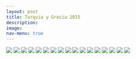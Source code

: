 ```yaml
---
layout: post
title: Turquia y Grecia 2015
description:
image:
nav-menu: true
---
```

![](assets/images/turquia/GRECIA-ATENAS-2015.2.jpg)
![](assets/images/turquia/GRECIA-ATENAS-2015.3.jpg)
![](assets/images/turquia/GRECIA-ATENAS-2015.5.jpg)
![](assets/images/turquia/GRECIA-ATENAS-2015.6.jpg)
![](assets/images/turquia/GRECIA-ATENAS-2015.7.jpg)
![](assets/images/turquia/GRECIA-ATENAS-2015.8.jpg)
![](assets/images/turquia/GRECIA-ATENAS-2015.jpg)
![](assets/images/turquia/TURQUIA-2015.2.jpg)
![](assets/images/turquia/TURQUIA-2015.3.jpg)
![](assets/images/turquia/TURQUIA-2015.4.jpg)
![](assets/images/turquia/TURQUIA-2015.5.jpg)
![](assets/images/turquia/TURQUIA-2015.6.jpg)
![](assets/images/turquia/TURQUIA-2015.7.jpg)
![](assets/images/turquia/TURQUIA-2015.8.jpg)
![](assets/images/turquia/TURQUIA-2015.9.JPG)
![](assets/images/turquia/TURQUIA-2015.jpg)
![](assets/images/turquia/TURQUIA-CAPADOCIA-2015.jpg)
